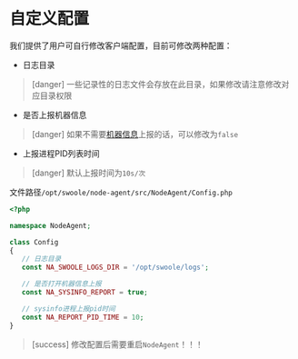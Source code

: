 # 自定义配置

我们提供了用户可自行修改客户端配置，目前可修改两种配置：

* 日志目录

>[danger] 一些记录性的日志文件会存放在此目录，如果修改请注意修改对应目录权限

* 是否上报机器信息

>[danger] 如果不需要[机器信息](../../sysinfo.md)上报的话，可以修改为`false`

* 上报进程PID列表时间

>[danger] 默认上报时间为`10s/次`

文件路径`/opt/swoole/node-agent/src/NodeAgent/Config.php`

```php
<?php

namespace NodeAgent;

class Config
{
   // 日志目录
   const NA_SWOOLE_LOGS_DIR = '/opt/swoole/logs';

   // 是否打开机器信息上报
   const NA_SYSINFO_REPORT = true;

   // sysinfo进程上报pid时间
   const NA_REPORT_PID_TIME = 10;
}
```

>[success] 修改配置后需要重启`NodeAgent`！！！